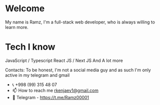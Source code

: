 # Welcome 
My name is Ramz, I'm a full-stack web developer, who is always willing to learn more.

# Tech I know
JavaScript / Typescript
React JS / Next JS 
And A lot more

Contacts: 
 To be honest, I'm not a social media guy and as such I'm only active in my telegram and gmail
- 📞 +998 (99) 315 48 07
- 📫 How to reach me rkenjaev1@gmail.com
- 📠 Telegram - https://t.me/Ramz00001
<!---
Ramz001/Ramz001 is a ✨ special ✨ repository because its `README.md` (this file) appears on your GitHub profile.
You can click the Preview link to take a look at your changes.
--->
